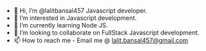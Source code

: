 - 👋 Hi, I’m @lalitbansal457 Javascript developer.
- 👀 I’m interested in Javascript development.
- 🌱 I’m currently learning Node JS.
- 💞️ I’m looking to collaborate on FullStack Javascript development.
- 📫 How to reach me - Email me @ lalit.bansal457@gmail.com

<!---
lalitbansal457/lalitbansal457 is a ✨ special ✨ repository because its `README.md` (this file) appears on your GitHub profile.
You can click the Preview link to take a look at your changes.
--->
